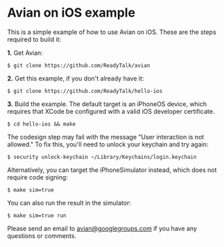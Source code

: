 Avian on iOS example
====================

This is a simple example of how to use Avian on iOS.  These are the
steps required to build it:

__1.__ Get Avian:  

    $ git clone https://github.com/ReadyTalk/avian

__2.__ Get this example, if you don't already have it:  

    $ git clone https://github.com/ReadyTalk/hello-ios

__3.__ Build the example.  The default target is an iPhoneOS device,
which requires that XCode be configured with a valid iOS developer
certificate.  

    $ cd hello-ios && make

The codesign step may fail with the message "User interaction is not
allowed."  To fix this, you'll need to unlock your keychain and try
again:  

    $ security unlock-keychain ~/Library/Keychains/login.keychain

Alternatively, you can target the iPhoneSimulator instead, which
does not require code signing:  

    $ make sim=true

You can also run the result in the simulator:  
  
    $ make sim=true run

Please send an email to avian@googlegroups.com if you have any
questions or comments.

